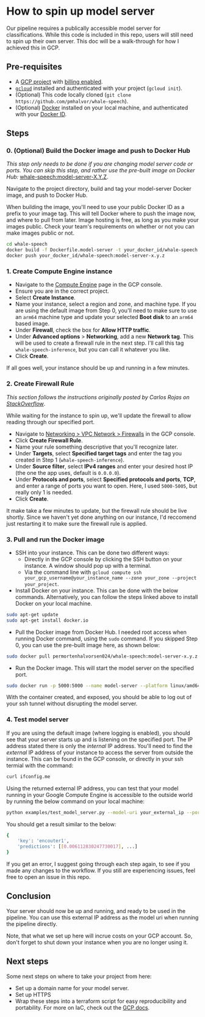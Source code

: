 # How to spin up model server

Our pipeline requires a publically accessible model server for classifications. 
While this code is included in this repo, users will still need to spin up their own server.
This doc will be a walk-through for how I achieved this in GCP.

## Pre-requisites
- A [GCP project](https://cloud.google.com/resource-manager/docs/creating-managing-projects) with [billing enabled](https://cloud.google.com/billing/docs/how-to/modify-project).
- [`gcloud`](https://cloud.google.com/sdk/gcloud) installed and authenticated with your project (`gcloud init`).
- (Optional) This code locally cloned (`git clone https://github.com/pmhalvor/whale-speech`).
- (Optional) [Docker](https://github.com/docker/docker-install?tab=readme-ov-file#usage) installed on your local machine, and authenticated with your [Docker ID](https://docs.docker.com/accounts/create-account/).


## Steps

### 0. (Optional) Build the Docker image and push to Docker Hub
_This step only needs to be done if you are changing model server code or ports._ 
_You can skip this step, and rather use the pre-built image on Docker Hub:_ 
[whale-speech:model-server-X.Y.Z](https://hub.docker.com/r/permortenhalvorsen024/whale-speech/tags). 

Navigate to the project directory, build and tag your model-server Docker image, and push to Docker Hub.

When building the image, you'll need to use your public Docker ID as a prefix to your image tag.
This will tell Docker where to push the image now, and where to pull from later.
Image hosting is free, as long as you make your images public.
Check your team's requirements on whether or not you can make images public or not. 


```bash
cd whale-speech
docker build -f Dockerfile.model-server -t your_docker_id/whale-speech:model-server-x.y.z  .
docker push your_docker_id/whale-speech:model-server-x.y.z
```

### 1. Create Compute Engine instance
- Navigate to the [Compute Engine](https://console.cloud.google.com/compute/instances) page in the GCP console.
- Ensure you are in the correct project.
- Select **Create Instance**.
- Name your instance, select a region and zone, and machine type. If you are using the default image from Step 0, you'll need to make sure to use an `arm64` machine type and update your selected **Boot disk** to an `arm64` based image.
- Under **Firewall**, check the box for **Allow HTTP traffic**.
- Under **Advanced options** > **Networking**, add a new **Network tag**. This will be used to create a firewall rule in the next step. I'll call this tag `whale-speech-inference`, but you can call it whatever you like.
- Click **Create**.

If all goes well, your instance should be up and running in a few minutes.

### 2. Create Firewall Rule
_This section follows the instructions originally posted by Carlos Rojas on [StackOverflow](https://stackoverflow.com/a/21068402/11260232)_.

While waiting for the instance to spin up, we'll update the firewall to allow reading through our specified port. 

- Navigate to [Networking > VPC Network > Firewalls](https://console.cloud.google.com/networking/firewalls) in the GCP console.
- Click **Create Firewall Rule**.
- Name your rule something descriptive that you'll recognize later. 
- Under **Targets**, select **Specified target tags** and enter the tag you created in Step 1 (`whale-speech-inference`).
- Under **Source filter**, select **IPv4 ranges** and enter your desired host IP (the one the app uses, default is `0.0.0.0`).
- Under **Protocols and ports**, select **Specified protocols and ports**, **TCP**, and enter a range of ports you want to open. Here, I used `5000-5005`, but really only 1 is needed. 
- Click **Create**.

It make take a few minutes to update, but the firewall rule should be live shortly.
Since we haven't yet done anything on our instance, I'd reccomend just restarting it to make sure the firewall rule is applied. 

### 3. Pull and run the Docker image
- SSH into your instance. This can be done two different ways:
    - Directly in the GCP console by clicking the SSH button on your instance. A window should pop up with a terminal.
    - Via the command line with `gcloud compute ssh your_gcp_username@your_instance_name --zone your_zone --project your_project`.
- Install Docker on your instance. This can be done with the below commands. Alternatively, you can follow the steps linked above to install Docker on your local machine.
```bash
sudo apt-get update
sudo apt-get install docker.io
```
- Pull the Docker image from Docker Hub. I needed root access when running Docker command, using the `sudo` command. If you skipped Step 0, you can use the pre-built image here, as shown below:
```bash
sudo docker pull permortenhalvorsen024/whale-speech:model-server-x.y.z
```
- Run the Docker image. This will start the model server on the specified port. 
```bash
sudo docker run -p 5000:5000 --name model-server --platform linux/amd64 -it permortenhalvorsen024/whale-speech:model-server-v0.0.2
```

With the container created, and exposed, you should be able to log out of your ssh tunnel without disrupting the model server.


### 4. Test model server

If you are using the default image (where logging is enabled), you should see that your server starts up and is listening on the specified port.
The IP address stated there is only the _internal_ IP address. You'll need to find the _external_ IP address of your instance to access the server from outside the instance.
This can be found in the GCP console, or directly in your ssh termial with the command:
```bash
curl ifconfig.me
```

Using the returned external IP address, you can test that your model running in your Google Compute Engine is accessible to the outside world by running the below command on your local machine:
```bash
python examples/test_model_server.py --model-uri your_external_ip --port 5000
```

You should get a result similar to the below:
```bash
{
    'key': 'encouter1', 
    'predictions': [[0.006112830247730017], ...]
}
```

If you get an error, I suggest going through each step again, to see if you made any changes to the workflow.
If you still are experiencing issues, feel free to open an issue in this repo. 

## Conclusion
Your server should now be up and running, and ready to be used in the pipeline.
You can use this external IP address as the model uri when running the pipeline directly. 

Note, that what we set up here will incrue costs on your GCP account.
So, don't forget to shut down your instance when you are no longer using it.

## Next steps 
Some next steps on where to take your project from here:
- Set up a domain name for your model server.
- Set up HTTPS 
- Wrap these steps into a terraform script for easy reproducibility and portability. For more on IaC, check out the [GCP docs](https://cloud.google.com/deployment-manager/docs/quickstart).


